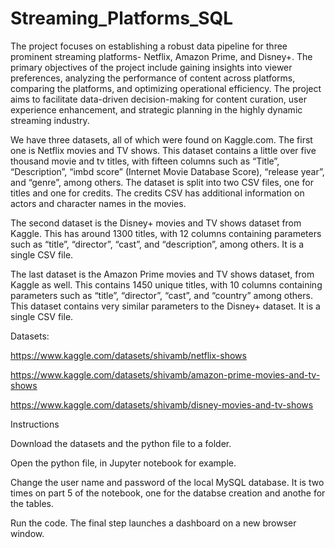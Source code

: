 # Streaming_Platforms_SQL

The project focuses on establishing a robust data pipeline for three prominent streaming platforms- Netflix, Amazon Prime, and Disney+. The primary objectives of the project include gaining insights into viewer preferences, analyzing the performance of content across platforms, comparing the platforms, and optimizing operational efficiency. The project aims to facilitate data-driven decision-making for content curation, user experience enhancement, and strategic planning in the highly dynamic streaming industry.

We have three datasets, all of which were found on Kaggle.com. The first one is Netflix movies and TV shows. This dataset contains a little over five thousand movie and tv titles, with fifteen columns such as “Title”, “Description”, “imbd score” (Internet Movie Database Score), “release year”, and “genre”, among others. The dataset is split into two CSV files, one for titles and one for credits. The credits CSV has additional information on actors and character names in the movies.

The second dataset is the Disney+ movies and TV shows dataset from Kaggle. This has around 1300 titles, with 12 columns containing parameters such as “title”, “director”, “cast”, and “description”, among others. It is a single CSV file.
 
The last dataset is the Amazon Prime movies and TV shows dataset, from Kaggle as well. This contains 1450 unique titles, with 10 columns containing parameters such as “title”, “director”, “cast”, and “country” among others. This dataset contains very similar parameters to the Disney+ dataset. It is a single CSV file.


Datasets:

https://www.kaggle.com/datasets/shivamb/netflix-shows

https://www.kaggle.com/datasets/shivamb/amazon-prime-movies-and-tv-shows

https://www.kaggle.com/datasets/shivamb/disney-movies-and-tv-shows


Instructions

Download the datasets and the python file to a folder. 

Open the python file, in Jupyter notebook for example.

Change the user name and password of the local MySQL database. It is two times on part 5 of the notebook, one for the databse creation and anothe for the tables.

Run the code. The final step launches a dashboard on a new browser window.
